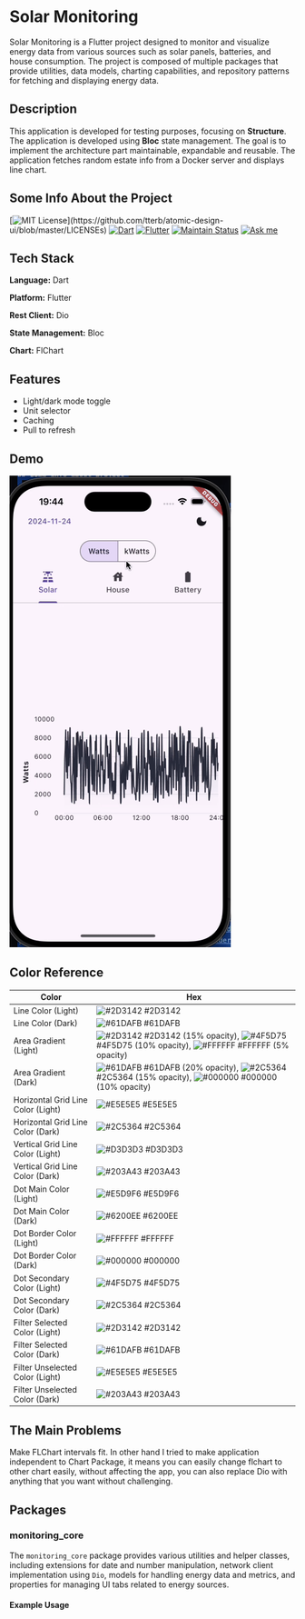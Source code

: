 # Solar Monitoring

Solar Monitoring is a Flutter project designed to monitor and visualize energy data from various sources such as solar panels, batteries, and house consumption. The project is composed of multiple packages that provide utilities, data models, charting capabilities, and repository patterns for fetching and displaying energy data.

## Description

This application is developed for testing purposes, focusing on **Structure**. The application is developed using **Bloc** state management. The goal is to implement the architecture part maintainable, expandable and reusable. The application fetches random estate info from a Docker server and displays line chart.

## Some Info About the Project

[![MIT License](https://img.shields.io/apm/l/atomic-design-ui.svg?)](https://github.com/tterb/atomic-design-ui/blob/master/LICENSEs)
[![Dart](https://img.shields.io/badge/Dart-0175C2?style=for-the-badge&logo=dart&logoColor=white)](https://dart.dev/)
[![Flutter](https://img.shields.io/badge/Flutter-02569B?style=for-the-badge&logo=flutter&logoColor=white)](https://flutter.dev/)
[![Maintain Status](https://img.shields.io/badge/Maintained%3F-no-red.svg)]()
[![Ask me](https://img.shields.io/badge/Ask%20me-anything-1abc9c.svg)](https://alirezat66.github.io/)

## Tech Stack

**Language:** Dart

**Platform:** Flutter

**Rest Client:** Dio

**State Management:** Bloc

**Chart:** FlChart

## Features

- Light/dark mode toggle
- Unit selector
- Caching
- Pull to refresh

## Demo

![myfile](https://github.com/alirezat66/solar_monitoring/blob/master/assets/demo.gif)

## Color Reference

| Color             | Hex                                                                |
| ----------------- | ------------------------------------------------------------------ |
| Line Color (Light)| ![#2D3142](https://via.placeholder.com/10/2D3142?text=+) #2D3142   |
| Line Color (Dark) | ![#61DAFB](https://via.placeholder.com/10/61DAFB?text=+) #61DAFB   |
| Area Gradient (Light) | ![#2D3142](https://via.placeholder.com/10/2D3142?text=+) #2D3142 (15% opacity), ![#4F5D75](https://via.placeholder.com/10/4F5D75?text=+) #4F5D75 (10% opacity), ![#FFFFFF](https://via.placeholder.com/10/FFFFFF?text=+) #FFFFFF (5% opacity) |
| Area Gradient (Dark)  | ![#61DAFB](https://via.placeholder.com/10/61DAFB?text=+) #61DAFB (20% opacity), ![#2C5364](https://via.placeholder.com/10/2C5364?text=+) #2C5364 (15% opacity), ![#000000](https://via.placeholder.com/10/000000?text=+) #000000 (10% opacity) |
| Horizontal Grid Line Color (Light) | ![#E5E5E5](https://via.placeholder.com/10/E5E5E5?text=+) #E5E5E5 |
| Horizontal Grid Line Color (Dark)  | ![#2C5364](https://via.placeholder.com/10/2C5364?text=+) #2C5364 |
| Vertical Grid Line Color (Light)   | ![#D3D3D3](https://via.placeholder.com/10/D3D3D3?text=+) #D3D3D3 |
| Vertical Grid Line Color (Dark)    | ![#203A43](https://via.placeholder.com/10/203A43?text=+) #203A43 |
| Dot Main Color (Light) | ![#E5D9F6](https://via.placeholder.com/10/E5D9F6?text=+) #E5D9F6 |
| Dot Main Color (Dark)  | ![#6200EE](https://via.placeholder.com/10/6200EE?text=+) #6200EE |
| Dot Border Color (Light) | ![#FFFFFF](https://via.placeholder.com/10/FFFFFF?text=+) #FFFFFF |
| Dot Border Color (Dark)  | ![#000000](https://via.placeholder.com/10/000000?text=+) #000000 |
| Dot Secondary Color (Light) | ![#4F5D75](https://via.placeholder.com/10/4F5D75?text=+) #4F5D75 |
| Dot Secondary Color (Dark)  | ![#2C5364](https://via.placeholder.com/10/2C5364?text=+) #2C5364 |
| Filter Selected Color (Light) | ![#2D3142](https://via.placeholder.com/10/2D3142?text=+) #2D3142 |
| Filter Selected Color (Dark)  | ![#61DAFB](https://via.placeholder.com/10/61DAFB?text=+) #61DAFB |
| Filter Unselected Color (Light) | ![#E5E5E5](https://via.placeholder.com/10/E5E5E5?text=+) #E5E5E5 |
| Filter Unselected Color (Dark)  | ![#203A43](https://via.placeholder.com/10/203A43?text=+) #203A43 |

## The Main Problems

Make FLChart intervals fit.
In other hand I tried to make application independent to Chart Package, it means you can easily change flchart to other chart easily, without affecting the app, you can also replace Dio with anything that you want without challenging.

## Packages

### monitoring_core

The `monitoring_core` package provides various utilities and helper classes, including extensions for date and number manipulation, network client implementation using `Dio`, models for handling energy data and metrics, and properties for managing UI tabs related to energy sources.

#### Example Usage
